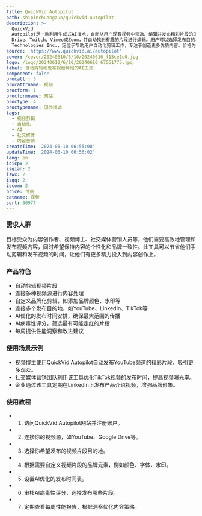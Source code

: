 ```yaml
---
title: QuickVid Autopilot
path: shipinchuangzuo/quickvid-autopilot
description: >-
  QuickVid
  Autopilot是一款利用生成式AI技术，自动从用户现有视频中筛选、编辑并发布精彩片段的工具。它能够连接多个视频源，如YouTube、Google
  Drive、Twitch、Vimeo或Zoom，并自动找到有趣的片段进行编辑。用户可以选择发布目的地，AI会计算出最佳发布时间和频率。此外，它还提供每周性能洞察，帮助用户了解哪些内容有效，哪些需要改进。产品背景为True3D
  Technologies Inc.，定位于帮助用户自动化剪辑工作，专注于创造更多优质内容。价格为每月200美元起。
source: 'https://www.quickvid.ai/autopilot'
cover: /cover/20240610/6/10/20240610_f15ce1e0.jpg
logo: /logo/20240610/6/10/20240610_67561775.jpg
label: 自动剪辑和发布视频片段的AI工具
component: false
procattr: 3
procattrname: 视频
procform: 1
procformname: 网站
proctype: 4
proctypename: 国外精选
tags:
  - 视频剪辑
  - 自动化
  - AI
  - 社交媒体
  - 内容营销
createTime: '2024-06-10 06:55:08'
updateTime: '2024-06-10 06:56:02'
lang: en
isicp: 2
isqian: 2
iswx: 2
isqq: 2
iscom: 2
price: 付费
catname: 视频
sort: 30977
---
```




### 需求人群
目标受众为内容创作者、视频博主、社交媒体营销人员等，他们需要高效地管理和发布视频内容，同时希望保持内容的个性化和品牌一致性。此工具可以节省他们手动剪辑和发布视频的时间，让他们有更多精力投入到内容创作上。

### 产品特色
* 自动剪辑视频片段
* 连接多种视频源进行内容处理
* 自定义品牌化剪辑，如添加品牌颜色、水印等
* 连接多个发布目的地，如YouTube、LinkedIn、TikTok等
* AI优化的发布时间安排，确保最大范围的传播
* AI病毒性评分，筛选最有可能走红的片段
* 每周提供性能洞察和改进建议

### 使用场景示例
* 视频博主使用QuickVid Autopilot自动发布YouTube频道的精彩片段，吸引更多观众。
* 社交媒体营销团队利用该工具优化TikTok视频的发布时间，提高视频曝光率。
* 企业通过该工具定期在LinkedIn上发布产品介绍视频，增强品牌形象。

### 使用教程
* 1. 访问QuickVid Autopilot网站并注册账户。
* 2. 连接你的视频源，如YouTube、Google Drive等。
* 3. 选择你希望发布的视频片段目的地。
* 4. 根据需要自定义视频片段的品牌元素，例如颜色、字体、水印。
* 5. 设置AI优化的发布时间表。
* 6. 审核AI病毒性评分，选择发布哪些片段。
* 7. 定期查看每周性能报告，根据洞察优化内容策略。

  
